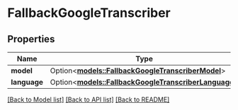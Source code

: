 # FallbackGoogleTranscriber

## Properties

Name | Type | Description | Notes
------------ | ------------- | ------------- | -------------
**model** | Option<[**models::FallbackGoogleTranscriberModel**](FallbackGoogleTranscriberModel.md)> |  | [optional]
**language** | Option<[**models::FallbackGoogleTranscriberLanguage**](FallbackGoogleTranscriberLanguage.md)> |  | [optional]

[[Back to Model list]](../README.md#documentation-for-models) [[Back to API list]](../README.md#documentation-for-api-endpoints) [[Back to README]](../README.md)


